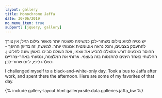 ```yaml
---
layout: gallery
title: Monochrome Jaffa
date: 30/06/2019
no_menu_item: true 
support: [jquery, gallery]
---
```


<div class="hebrew-col" markdown="1">

יש נטיה לסווג צילום בשחור-לבן כמשימה פשוטה יותר מאשר צילום רגיל; אין צורך להתעסק בצבעים, והכל נראה אוטומטית אמנותי יותר. למעשה, זה בדיוק ההיפך - החוסר בצבעים דורש מהצלם להביע את עצמו, ואת העולם סביבו באופן שונה לחלוטין. החלטתי באחד הימים להתנסות בזה בעצמי. ארזתי את המלצמה, ונסעתי באחר-צהריים כשלהו ליפו, ליום שחור-לבן.

</div>

<div class="english-col" markdown="1">

I challenged myself to a black-and-white-only day. Took a bus to Jaffa after work, and spent there the afternoon. Here are some of my favorites of that day.

</div>

<div class="end-lang-cols"></div>
{% include gallery-layout.html gallery=site.data.galleries.jaffa_bw %}

